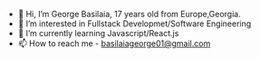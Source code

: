- 👋 Hi, I’m George Basilaia, 17 years old  from Europe,Georgia.
- 👀 I’m interested in Fullstack Developmet/Software Engineering
- 🌱 I’m currently learning Javascript/React.js
- 📫 How to reach me - basilaiageorge01@gmail.com
